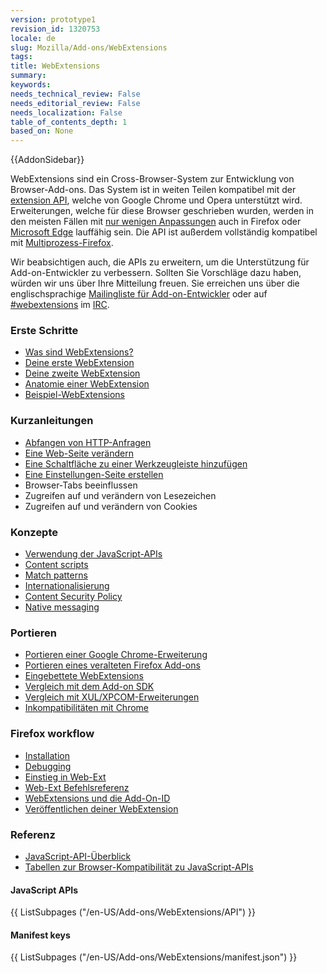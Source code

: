 ```yaml
---
version: prototype1
revision_id: 1320753
locale: de
slug: Mozilla/Add-ons/WebExtensions
tags: 
title: WebExtensions
summary: 
keywords: 
needs_technical_review: False
needs_editorial_review: False
needs_localization: False
table_of_contents_depth: 1
based_on: None
---
```

<div>{{AddonSidebar}}</div>

<p>WebExtensions sind ein Cross-Browser-System zur Entwicklung von Browser-Add-ons. Das System ist in weiten Teilen kompatibel mit der <a class="external-icon external" href="https://developer.chrome.com/extensions">extension API</a>, welche von Google Chrome und Opera unterstützt wird. Erweiterungen, welche für diese Browser geschrieben wurden, werden in den meisten Fällen mit <a href="https://developer.mozilla.org/en-US/Add-ons/WebExtensions/Porting_from_Google_Chrome">nur wenigen Anpassungen</a> auch in Firefox oder <a href="https://developer.microsoft.com/en-us/microsoft-edge/platform/documentation/extensions/">Microsoft Edge</a> lauffähig sein. Die API ist außerdem vollständig kompatibel mit <a href="https://developer.mozilla.org/en-US/Firefox/Multiprocess_Firefox">Multiprozess-Firefox</a>.</p>

<p>Wir beabsichtigen auch, die APIs zu erweitern, um die Unterstützung für Add-on-Entwickler zu verbessern. Sollten Sie Vorschläge dazu haben, würden wir uns über Ihre Mitteilung freuen. Sie erreichen uns über die englischsprachige <a href="https://mail.mozilla.org/listinfo/dev-addons">Mailingliste für Add-on-Entwickler</a> oder auf <a href="irc://irc.mozilla.org/webextensions">#webextensions</a> im <a href="https://wiki.mozilla.org/IRC">IRC</a>.</p>

<div class="row topicpage-table">
<div class="section">
<h3 id="Getting_started">Erste Schritte</h3>

<ul>
 <li><a href="/en-US/docs/Mozilla/Add-ons/WebExtensions/What_are_WebExtensions_">Was sind WebExtensions?</a></li>
 <li><a href="/en-US/Add-ons/WebExtensions/Your_first_WebExtension">Deine erste WebExtension</a></li>
 <li><a href="/en-US/Add-ons/WebExtensions/Your_second_WebExtension">Deine zweite WebExtension</a></li>
 <li><a href="/en-US/Add-ons/WebExtensions/Anatomy_of_a_WebExtension">Anatomie einer WebExtension</a></li>
 <li><a href="/en-US/Add-ons/WebExtensions/Examples">Beispiel-WebExtensions</a></li>
</ul>

<h3 id="How_to">Kurzanleitungen</h3>

<ul>
 <li><a href="/en-US/docs/Mozilla/Add-ons/WebExtensions/Intercept_HTTP_requests">Abfangen von HTTP-Anfragen</a></li>
 <li><a href="/en-US/docs/Mozilla/Add-ons/WebExtensions/Modify_a_web_page">Eine Web-Seite verändern</a></li>
 <li><a href="/en-US/docs/Mozilla/Add-ons/WebExtensions/Add_a_button_to_the_toolbar">Eine Schaltfläche zu einer Werkzeugleiste hinzufügen</a></li>
 <li><a href="/en-US/docs/Mozilla/Add-ons/WebExtensions/Implement_a_settings_page">Eine Einstellungen-Seite erstellen</a></li>
 <li>Browser-Tabs beeinflussen</li>
 <li>Zugreifen auf und verändern von Lesezeichen</li>
 <li>Zugreifen auf und verändern von Cookies</li>
</ul>

<h3 id="Concepts">Konzepte</h3>

<ul>
 <li><a href="/en-US/docs/Mozilla/Add-ons/WebExtensions/Using_the_JavaScript_APIs">Verwendung der JavaScript-APIs</a></li>
 <li><a href="/en-US/Add-ons/WebExtensions/Content_scripts">Content scripts</a></li>
 <li><a href="/en-US/Add-ons/WebExtensions/Match_patterns">Match patterns</a></li>
 <li><a href="/en-US/docs/Mozilla/Add-ons/WebExtensions/Internationalization">Internationalisierung</a></li>
 <li><a href="/en-US/docs/Mozilla/Add-ons/WebExtensions/Content_Security_Policy">Content Security Policy</a></li>
 <li><a href="/en-US/docs/Mozilla/Add-ons/WebExtensions/Native_messaging">Native messaging</a></li>
</ul>

<h3 id="Porting">Portieren</h3>

<ul>
 <li><a href="/en-US/Add-ons/WebExtensions/Porting_from_Google_Chrome">Portieren einer Google Chrome-Erweiterung</a></li>
 <li><a href="/en-US/docs/Mozilla/Add-ons/WebExtensions/Porting_a_legacy_Firefox_add-on">Portieren eines veralteten Firefox Add-ons</a></li>
 <li><a href="/en-US/docs/Mozilla/Add-ons/WebExtensions/Embedded_WebExtensions">Eingebettete WebExtensions</a></li>
 <li><a href="/en-US/docs/Mozilla/Add-ons/WebExtensions/Comparison_with_the_Add-on_SDK">Vergleich mit dem Add-on SDK</a></li>
 <li><a href="/en-US/docs/Mozilla/Add-ons/WebExtensions/Comparison_with_XUL_XPCOM_extensions">Vergleich mit XUL/XPCOM-Erweiterungen</a></li>
 <li><a href="/en-US/docs/Mozilla/Add-ons/WebExtensions/Chrome_incompatibilities">Inkompatibilitäten mit Chrome</a></li>
</ul>

<h3 id="Firefox_workflow">Firefox workflow</h3>

<ul>
 <li><a href="/en-US/Add-ons/WebExtensions/Temporary_Installation_in_Firefox">Installation</a></li>
 <li><a href="/en-US/Add-ons/WebExtensions/Debugging">Debugging</a></li>
 <li><a href="/en-US/docs/Mozilla/Add-ons/WebExtensions/Getting_started_with_web-ext">Einstieg in Web-Ext</a></li>
 <li><a href="/en-US/docs/Mozilla/Add-ons/WebExtensions/web-ext_command_reference">Web-Ext Befehlsreferenz</a></li>
 <li><a href="/en-US/docs/Mozilla/Add-ons/WebExtensions/WebExtensions_and_the_Add-on_ID">WebExtensions und die Add-On-ID</a></li>
 <li><a href="/en-US/docs/Mozilla/Add-ons/WebExtensions/Publishing_your_WebExtension">Veröffentlichen deiner WebExtension</a></li>
</ul>
</div>

<div class="section">
<h3 id="Reference">Referenz</h3>

<ul>
 <li><a href="/en-US/docs/Mozilla/Add-ons/WebExtensions/API">JavaScript-API-Überblick</a></li>
 <li><a href="/en-US/Add-ons/WebExtensions/Browser_support_for_JavaScript_APIs">Tabellen zur Browser-Kompatibilität zu JavaScript-APIs</a></li>
</ul>

<h4 id="JavaScript_APIs">JavaScript APIs</h4>

<div class="twocolumns">{{ ListSubpages ("/en-US/Add-ons/WebExtensions/API") }}</div>

<h4 id="Manifest_keys">Manifest keys</h4>

<div class="twocolumns">{{ ListSubpages ("/en-US/Add-ons/WebExtensions/manifest.json") }}</div>
</div>
</div>

